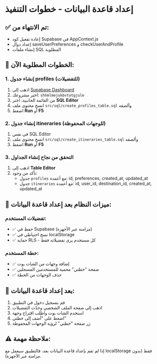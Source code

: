 # إعداد قاعدة البيانات - خطوات التنفيذ

## ✅ تم الانتهاء من:
- إعادة تفعيل كود Supabase في AppContext.js
- إعداد دوال saveUserPreferences و checkUserAndProfile
- إنشاء ملفات SQL المطلوبة

## 🎯 الخطوات المطلوبة الآن:

### 1. **إنشاء جدول profiles (للتفضيلات)**
1. اذهب إلى [Supabase Dashboard](https://supabase.com/dashboard)
2. اختر مشروعك: `shhmlmejukbvtotgjule`
3. من القائمة الجانبية، اختر **SQL Editor**
4. انسخ محتوى ملف `src/sql/create_profiles_table.sql` وألصقه
5. اضغط **Run** أو **F5**

### 2. **إنشاء جدول itineraries (للوجهات المحفوظة)**
1. في نفس SQL Editor
2. انسخ محتوى ملف `src/sql/create_itineraries_table.sql` وألصقه
3. اضغط **Run** أو **F5**

### 3. **التحقق من نجاح إنشاء الجداول**
1. اذهب إلى **Table Editor**
2. تأكد من وجود:
   - جدول `profiles` مع أعمدة: id, preferences, created_at, updated_at
   - جدول `itineraries` مع أعمدة: id, user_id, destination_id, created_at, updated_at

## 🔧 **ميزات النظام بعد إعداد قاعدة البيانات:**

### تفضيلات المستخدم:
- ✅ حفظ في Supabase (مزامنة عبر الأجهزة)
- ✅ نسخ احتياطي في localStorage
- ✅ حماية RLS - كل مستخدم يرى تفضيلاته فقط

### خطة المستخدم:
- ✅ إضافة وجهات من الشات بوت
- ✅ صفحة "خطتي" محمية للمستخدمين المسجلين
- ✅ حذف الوجهات من الخطة

## 🚀 **بعد إعداد قاعدة البيانات:**
1. قم بتسجيل دخول في التطبيق
2. اذهب إلى صفحة الملف الشخصي وحدّث التفضيلات
3. استخدم الشات بوت واطلب اقتراح وجهة
4. اضغط على "أضف إلى خطتي"
5. زر صفحة "خطتي" لرؤية الوجهات المحفوظة

## ⚠️ **ملاحظة مهمة:**
إذا لم تقم بإعداد قاعدة البيانات بعد، فالتطبيق سيعمل مع localStorage فقط (بدون مزامنة عبر الأجهزة).
